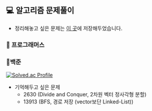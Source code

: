 ## 💻 알고리즘 문제풀이

- 정리해놓고 싶은 문제는 [이 곳](https://wisesaturn.github.io/TIL/docs/category/algorithm "알고리즘 문제풀이")에 저장해두었습니다.

### 📍 프로그래머스

### 📍백준

[![Solved.ac Profile](http://mazassumnida.wtf/api/v2/generate_badge?boj=rfv1479)](https://solved.ac/rfv1479/)

- 기억해두고 싶은 문제
  - 2630 (Divide and Conquer, 2차원 벡터 정사각형 분할)
  - 13913 (BFS, 경로 저장 (vector보단 Linked-List))
